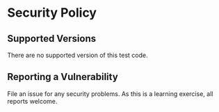 # Security Policy

## Supported Versions

There are no supported version of this test code.

## Reporting a Vulnerability

File an issue for any security problems. As this is a learning exercise, all reports welcome.
